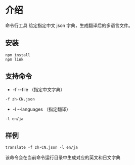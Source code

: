 # 介绍

命令行工具
给定指定中文 json 字典，生成翻译后的多语言文件。

## 安装

```shell
npm install
npm link
```

## 支持命令

- -f --file （指定中文字典）

```shell
-f zh-CN.json
```

- -l --languages （指定翻译）

```shell
-l en/ja
```

## 样例

```shell
translate -f zh-CN.json -l en/ja
```

该命令会在当前命令运行目录中生成对应的英文和日文字典
